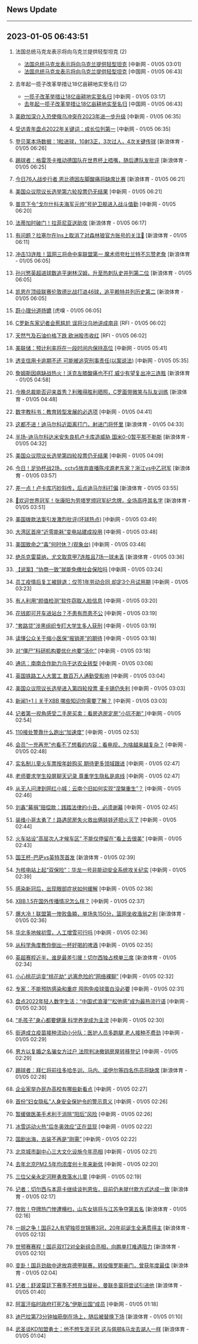 ## News Update
---
2023-01-05 06:43:51
---
1. 法国总统马克龙表示将向乌克兰提供轻型坦克 (2)
    +  <a target="_blank" href="http://www.chinanews.com//gj/2023/01-05/9927845.shtml">法国总统马克龙表示将向乌克兰提供轻型坦克</a> [中新网 - 01/05 03:01]
    +  <a target="_blank" href="http://news.china.com.cn/2023-01/05/content_85040606.htm">法国总统马克龙表示将向乌克兰提供轻型坦克</a> [中国网 - 01/05 06:43]

2. 去年起一揽子改革举措让18亿亩耕地实至名归 (2)
    +  <a target="_blank" href="http://www.chinanews.com//gn/2023/01-05/9927849.shtml">一揽子改革举措让18亿亩耕地实至名归</a> [中新网 - 01/05 03:17]
    +  <a target="_blank" href="http://news.china.com.cn/2023-01/05/content_85040608.htm">去年起一揽子改革举措让18亿亩耕地实至名归</a> [中国网 - 01/05 06:43]

3. <a target="_blank" href="http://www.chinanews.com//gj/2023/01-05/9927868.shtml">美欧加深介入恐使俄乌冲突在2023年进一步升级</a> [中新网 - 01/05 06:35]
4. <a target="_blank" href="http://www.chinanews.com//gn/2023/01-05/9927867.shtml">受访青年盘点2022年关键词：成长位列第一</a> [中新网 - 01/05 06:35]
5. <a target="_blank" href="https://k.sina.cn/article_2018499075_784fda0302001ksjo.html?from=sports&subch=osport">登贝莱本场数据：1粒进球，10射3正，3次过人，4次关键传球</a> [新浪体育 - 01/05 06:26]
6. <a target="_blank" href="https://k.sina.cn/article_2018499075_784fda0302001ksjn.html?from=sports&subch=osport">踢球者：格雷茨卡推动德国队在世界杯上捂嘴，随后遭队友批评</a> [新浪体育 - 01/05 06:25]
7. <a target="_blank" href="https://k.sina.cn/article_2018499075_784fda0302001ksjl.html?from=sports&subch=osport">今日76人战步行者 恩比德因左脚酸痛将缺席比赛</a> [新浪体育 - 01/05 06:21]
8. <a target="_blank" href="http://www.chinanews.com//gj/2023/01-05/9927866.shtml">美国众议院议长选举第六轮投票仍无结果</a> [中新网 - 01/05 06:21]
9. <a target="_blank" href="http://www.chinanews.com//gj/2023/01-05/9927865.shtml">普京下令“戈尔什科夫海军元帅”号护卫舰进入战斗值勤</a> [中新网 - 01/05 06:20]
10. <a target="_blank" href="https://k.sina.cn/article_2018499075_784fda0302001ksjk.html?from=sports&subch=osport">法蒂加时破门！拉菲尼亚送助攻</a> [新浪体育 - 01/05 06:17]
11. <a target="_blank" href="https://k.sina.cn/article_2018499075_784fda0302001ksje.html?from=sports&subch=osport">有问题？拉塞尔在Ins上取消了对森林狼官方账号的关注👀</a> [新浪体育 - 01/05 06:11]
12. <a target="_blank" href="https://k.sina.cn/article_1293768870_4d1d58a6001011n4n.html?from=sports&subch=nba">冲击13连胜！篮网三将命中率联盟第一 魔术师夸杜兰特不忘赞老詹</a> [新浪体育 - 01/05 06:05]
13. <a target="_blank" href="https://k.sina.cn/article_2018499075_784fda0302001ksja.html?from=sports&subch=osport">孙兴慜英超进球数追平谢林汉姆，升至热刺队史并列第二位</a> [新浪体育 - 01/05 06:05]
14. <a target="_blank" href="https://k.sina.cn/article_2018499075_784fda0302001ksj9.html?from=sports&subch=osport">凯恩在顶级联赛伦敦德比战打进46球，追平赖特并列历史第二</a> [新浪体育 - 01/05 06:05]
15. <a target="_blank" href="https://www.huxiu.com/article/758928.html">蔚小理分道扬镳</a> [虎嗅 - 01/05 06:05]
16. <a target="_blank" href="https://www.rfi.fr/cn/%E5%9B%BD%E9%99%85%E6%8A%A5%E9%81%93/20230104-%E9%9A%BE%E4%BB%A5%E7%B9%81%E8%A1%8D%E5%87%BA%E5%90%8E%E4%BB%A3-%E8%8B%B1%E5%9B%BD%E5%B0%86%E5%BD%92%E8%BF%98%E5%A4%A7%E7%8C%AB%E7%86%8A-%E9%98%B3%E5%85%89-%E5%8F%8A-%E7%94%9C%E7%94%9C-%E7%BB%99%E4%B8%AD%E5%9B%BD">C罗新东家记者会惹尴尬 误将沙乌地讲成南非</a> [RFI - 01/05 06:02]
17. <a target="_blank" href="https://www.rfi.fr/cn/%E8%B4%A2%E7%BB%8F%E5%BF%AB%E8%AE%AF/20230104-%E7%BE%8E%E5%9B%BD%E8%81%94%E5%87%86%E4%BC%9A%E5%85%AC%E5%B8%83%E4%B8%8A%E6%9C%88%E4%BC%9A%E8%AE%AE%E7%BA%AA%E8%A6%81-%E5%AE%98%E5%91%98%E9%A2%84%E8%AE%A1%E4%BB%8A%E5%B9%B4%E4%B8%8D%E4%BC%9A%E9%99%8D%E6%81%AF">天然气及石油价格下跌 欧洲股市收红</a> [RFI - 01/05 06:02]
18. <a target="_blank" href="http://www.chinanews.com//gj/2023/01-05/9927864.shtml">美联储：预计利率将在一段时间内保持高位</a> [中新网 - 01/05 05:41]
19. <a target="_blank" href="http://www.chinanews.com//sh/2023/01-05/9927863.shtml">透支信用卡逾期不还 可能被追究刑事责任(以案说法)</a> [中新网 - 01/05 05:35]
20. <a target="_blank" href="https://k.sina.cn/article_1293768870_4d1d58a6001011n4h.html?from=sports&subch=nba">詹姆斯因病缺战热火！沃克左膝酸痛也不打 威少有望复出冲三连胜</a> [新浪体育 - 01/05 04:58]
21. <a target="_blank" href="https://k.sina.cn/article_2018499075_784fda0302001kshz.html?from=sports&subch=osport">今晚总裁能否迎来首秀？利雅得胜利晒照，C罗面带微笑与队友训练</a> [新浪体育 - 01/05 04:48]
22. <a target="_blank" href="http://www.chinanews.com//gn/2023/01-05/9927860.shtml">数字教科书：教育转型发展的必选项</a> [中新网 - 01/05 04:41]
23. <a target="_blank" href="https://k.sina.cn/article_2018499075_784fda0302001kshx.html?from=sports&subch=osport">这都不进！迪马尔科近距离打门，射进门将怀里</a> [新浪体育 - 01/05 04:33]
24. <a target="_blank" href="https://k.sina.cn/article_2018499075_784fda0302001kshy.html?from=sports&subch=osport">半场-迪马尔科达米安失良机卢卡库造威胁 国米0-0暂平那不勒斯</a> [新浪体育 - 01/05 04:32]
25. <a target="_blank" href="http://www.chinanews.com//gj/2023/01-05/9927861.shtml">美国众议院议长选举第四轮投票仍无结果</a> [中新网 - 01/05 04:09]
26. <a target="_blank" href="https://k.sina.cn/article_1685707867_6479dc5b001019rwn.html?from=sports&subch=cnfootball">今日！足协杯战2场，cctv5放弃直播陈戌源老东家？浙江vs中乙冠军</a> [新浪体育 - 01/05 03:57]
27. <a target="_blank" href="https://k.sina.cn/article_2018499075_784fda0302001kshs.html?from=sports&subch=osport">差一点！卢卡库巧妙斜传，后点迪马尔科打偏</a> [新浪体育 - 01/05 03:55]
28. <a target="_blank" href="https://k.sina.cn/article_2018499075_v784fda0302001ksht.html?from=sports&subch=osport">🥇欢迎世界冠军！张康阳为劳塔罗颁冠军纪念牌，全场高呼其名字</a> [新浪体育 - 01/05 03:51]
29. <a target="_blank" href="http://www.chinanews.com//gn/2023/01-05/9927859.shtml">美国拨款法案引发激烈批评(环球热点)</a> [中新网 - 01/05 03:49]
30. <a target="_blank" href="http://www.chinanews.com//dwq/2023/01-05/9927857.shtml">大湾区首座“近零能耗”变电站建成投用</a> [中新网 - 01/05 03:48]
31. <a target="_blank" href="http://www.chinanews.com//gj/2023/01-05/9927858.shtml">美国致命之“毒”何时休？(观象台)</a> [中新网 - 01/05 03:48]
32. <a target="_blank" href="https://k.sina.cn/article_2018499075_784fda0302001kshq.html?from=sports&subch=osport">绝杀克雷莫纳，尤文取意甲7连胜且7场一球未丢</a> [新浪体育 - 01/05 03:36]
33. <a target="_blank" href="http://www.chinanews.com//sh/2023/01-05/9927856.shtml">【说案】“协商一致”就能免缴社会保险吗</a> [中新网 - 01/05 03:24]
34. <a target="_blank" href="http://www.chinanews.com//sh/2023/01-05/9927855.shtml">员工疫情后复工被辞退：仅签1年劳动合同 却定3个月试用期</a> [中新网 - 01/05 03:23]
35. <a target="_blank" href="http://www.chinanews.com//sh/2023/01-05/9927854.shtml">有人利用“颜值检测”软件窃取人脸信息</a> [中新网 - 01/05 03:20]
36. <a target="_blank" href="http://www.chinanews.com//sh/2023/01-05/9927853.shtml">花钱即可开车进站台？不患有而患不公</a> [中新网 - 01/05 03:19]
37. <a target="_blank" href="http://www.chinanews.com//sh/2023/01-05/9927852.shtml">“套路贷”涉黑组织专盯大学生多人获刑</a> [中新网 - 01/05 03:19]
38. <a target="_blank" href="http://www.chinanews.com//gn/2023/01-05/9927851.shtml">读懂公众关于缩小医保“报销差”的期待</a> [中新网 - 01/05 03:18]
39. <a target="_blank" href="http://www.chinanews.com//gn/2023/01-05/9927850.shtml">对“僵尸”科研机构要优化也要“活化”</a> [中新网 - 01/05 03:18]
40. <a target="_blank" href="http://www.chinanews.com//gn/2023/01-05/9927816.shtml">通讯：南南合作助力乌干达农业转型</a> [中新网 - 01/05 03:08]
41. <a target="_blank" href="http://www.chinanews.com//gj/2023/01-05/9927848.shtml">英国铁路工人大罢工 数百万人通勤受影响</a> [中新网 - 01/05 03:04]
42. <a target="_blank" href="http://www.chinanews.com//gj/2023/01-05/9927847.shtml">美国众议院议长选举进入第四轮投票 麦卡锡仍失利</a> [中新网 - 01/05 03:03]
43. <a target="_blank" href="http://www.chinanews.com//gn/2023/01-05/9927846.shtml">新闻1+1丨关于XBB 哪些知识你需要了解？</a> [中新网 - 01/05 03:03]
44. <a target="_blank" href="http://www.chinanews.com//sh/2023/01-05/9927844.shtml">记者第一视角感受二手房买卖：看房选房定房“小坑不断” </a> [中新网 - 01/05 02:54]
45. <a target="_blank" href="http://www.chinanews.com//gn/2023/01-05/9927843.shtml">110接处警靠什么跑出“加速度”</a> [中新网 - 01/05 02:53]
46. <a target="_blank" href="http://www.chinanews.com//cj/2023/01-05/9927842.shtml">会员“一充再充”也看不了想看的内容：看电视，为啥越来越复杂？</a> [中新网 - 01/05 02:48]
47. <a target="_blank" href="http://www.chinanews.com//sh/2023/01-05/9927841.shtml">实名制儿童火车票按年龄购买 期待更多领域跟进</a> [中新网 - 01/05 02:47]
48. <a target="_blank" href="http://www.chinanews.com//sh/2023/01-05/9927840.shtml">老师要求学生投屏聊天记录 尊重学生隐私是底线</a> [中新网 - 01/05 02:47]
49. <a target="_blank" href="http://www.chinanews.com//gn/2023/01-05/9927839.shtml">从无人问津到网红小城：云南个旧如何实现“涅槃重生”？</a> [中新网 - 01/05 02:46]
50. <a target="_blank" href="http://www.chinanews.com//sh/2023/01-05/9927838.shtml">刘鑫“募捐”赔偿款：践踏法律的小丑，必须谢幕</a> [中新网 - 01/05 02:45]
51. <a target="_blank" href="http://www.chinanews.com//sh/2023/01-05/9927837.shtml">装维小哥太勇了！路遇民房失火救出俩娃娃还把火灭了</a> [中新网 - 01/05 02:44]
52. <a target="_blank" href="http://www.chinanews.com//sh/2023/01-05/9927836.shtml">火车站设“高层次人才候车区” 不能仅停留在“看上去很美”</a> [中新网 - 01/05 02:43]
53. <a target="_blank" href="https://k.sina.cn/article_2018499075_784fda0302001ksha.html?from=sports&subch=osport">国王杯-巴萨vs英特茨首发</a> [新浪体育 - 01/05 02:39]
54. <a target="_blank" href="http://www.chinanews.com//gn/2023/01-05/9927835.shtml">为核电站上起“双保险”：华龙一号非能动安全系统攻关纪实</a> [中新网 - 01/05 02:39]
55. <a target="_blank" href="http://www.chinanews.com//life/2023/01-05/9927834.shtml">感染新冠后，出现眼部症状如何缓解</a> [中新网 - 01/05 02:38]
56. <a target="_blank" href="http://www.chinanews.com//gj/2023/01-05/9927833.shtml">XBB.1.5在国外传播情况怎么样？</a> [中新网 - 01/05 02:37]
57. <a target="_blank" href="https://k.sina.cn/article_3181157500_bd9c9c7c00101m4ts.html?from=sports&subch=nba">爆大冷！联盟第一惨败鱼腩，单场失150分，篮网坐收渔翁之利</a> [新浪体育 - 01/05 02:36]
58. <a target="_blank" href="http://www.chinanews.com//gn/2023/01-05/9927832.shtml">华北多地候初雪，人工增雪可行吗</a> [中新网 - 01/05 02:36]
59. <a target="_blank" href="http://www.chinanews.com//sh/2023/01-05/9927831.shtml">从科学角度教你倒出一杯好喝的啤酒</a> [中新网 - 01/05 02:35]
60. <a target="_blank" href="https://k.sina.cn/article_3181157500_bd9c9c7c00101m4tr.html?from=sports&subch=global">英超赛程近半，谁是最差引援！切尔西独占榜单三席</a> [新浪体育 - 01/05 02:34]
61. <a target="_blank" href="http://www.chinanews.com//sh/2023/01-05/9927827.shtml">小心桃花运变“桃花劫” 远离危险的“网络裸聊”</a> [中新网 - 01/05 02:32]
62. <a target="_blank" href="http://www.chinanews.com//sh/2023/01-05/9927828.shtml">专家：不能预防感染和重症 囤购免疫球蛋白没必要</a> [中新网 - 01/05 02:31]
63. <a target="_blank" href="http://www.chinanews.com//sh/2023/01-05/9927830.shtml">盘点2022年轻人数字生活：“中国式浪漫”“松弛感”成为最热流行语</a> [中新网 - 01/05 02:30]
64. <a target="_blank" href="http://www.chinanews.com//sh/2023/01-05/9927829.shtml">“毛孩子”身心都要健康 科学养宠成为主流</a> [中新网 - 01/05 02:30]
65. <a target="_blank" href="http://www.chinanews.com//sh/2023/01-05/9927825.shtml">街道成立疫苗接种流动小分队：医护人员多跑腿 老人接种不费劲</a> [中新网 - 01/05 02:29]
66. <a target="_blank" href="http://www.chinanews.com//sh/2023/01-05/9927826.shtml">男方以复婚之名骗女方过户 法院判决撤销房屋转移登记</a> [中新网 - 01/05 02:29]
67. <a target="_blank" href="https://k.sina.cn/article_2018499075_784fda0302001ksh3.html?from=sports&subch=osport">踢球者：拜仁将前往多哈冬训，马内、诺伊尔等四名伤员将缺席</a> [新浪体育 - 01/05 02:28]
68. <a target="_blank" href="http://www.chinanews.com//sh/2023/01-05/9927824.shtml">企业家举办民办高校有哪些新看点</a> [中新网 - 01/05 02:27]
69. <a target="_blank" href="http://www.chinanews.com//sh/2023/01-05/9927822.shtml">首份“妇女隐私”人身安全保护令的警示意义</a> [中新网 - 01/05 02:26]
70. <a target="_blank" href="http://www.chinanews.com//sh/2023/01-05/9927823.shtml">暂缓做医美手术利于消除“阳后”风险</a> [中新网 - 01/05 02:26]
71. <a target="_blank" href="http://www.chinanews.com//sh/2023/01-05/9927817.shtml">冰雪运动火热“后冬奥效应”正在显现</a> [中新网 - 01/05 02:22]
72. <a target="_blank" href="http://www.chinanews.com//cul/2023/01-05/9927821.shtml">国剧出海，古装不再是“刚需”</a> [中新网 - 01/05 02:22]
73. <a target="_blank" href="http://www.chinanews.com//sh/2023/01-05/9927820.shtml">北京城市副中心三大文化设施今年亮相</a> [中新网 - 01/05 02:21]
74. <a target="_blank" href="http://www.chinanews.com//sh/2023/01-05/9927819.shtml">去年北京PM2.5年均浓度创十年来新低</a> [中新网 - 01/05 02:20]
75. <a target="_blank" href="http://www.chinanews.com//sh/2023/01-05/9927818.shtml">三位父亲永定河畔勇救落水儿童</a> [中新网 - 01/05 02:19]
76. <a target="_blank" href="https://k.sina.cn/article_2018499075_784fda0302001ksh0.html?from=sports&subch=osport">记者：切尔西与本菲卡继续谈判恩佐，目前仍未就付款方式达成一致</a> [新浪体育 - 01/05 02:17]
77. <a target="_blank" href="https://k.sina.cn/article_3181157500_bd9c9c7c00101m4tj.html?from=sports&subch=vollyball">惨败！夺牌热门惨遭横扫，山东女排将与江苏争夺第五名</a> [新浪体育 - 01/05 02:16]
78. <a target="_blank" href="https://k.sina.cn/article_3181157500_bd9c9c7c00101m4ti.html?from=sports&subch=pingpang">一姐之争！国乒2人有望独揽世锦赛3冠，20年前诞生全满贯得主</a> [新浪体育 - 01/05 02:13]
79. <a target="_blank" href="https://k.sina.cn/article_3181157500_bd9c9c7c00101m4th.html?from=sports&subch=pingpang">世预赛赛程！国乒双打2对全新组合亮相，向鹏单打难遇阻力</a> [新浪体育 - 01/05 02:10]
80. <a target="_blank" href="https://k.sina.cn/article_3181157500_bd9c9c7c00101m4te.html?from=sports&subch=pingpang">变卦！国乒劲敌中途放弃德甲联赛，转投俄罗斯豪门，曾获年度最佳</a> [新浪体育 - 01/05 02:04]
81. <a target="_blank" href="https://k.sina.cn/article_2018499075_784fda0302001ksgl.html?from=sports&subch=osport">记者：舒波莫廷下赛季不想充当替补，曼联冬窗将尝试引进他</a> [新浪体育 - 01/05 01:40]
82. <a target="_blank" href="http://www.chinanews.com//gj/2023/01-05/9927815.shtml">阿富汗临时政府打死7名“伊斯兰国”成员</a> [中新网 - 01/05 01:18]
83. <a target="_blank" href="https://k.sina.cn/article_2018499075_784fda0302001ksgb.html?from=sports&subch=osport">迪巴拉第73分钟抽筋倒在场上，随后被替换下场</a> [新浪体育 - 01/05 01:10]
84. <a target="_blank" href="https://k.sina.cn/article_2018499075_784fda0302001ksg8.html?from=sports&subch=osport">武圣谈KD加盟勇士：他不想生涯无冠 这与佩顿&马龙去湖人一样</a> [新浪体育 - 01/05 01:04]
